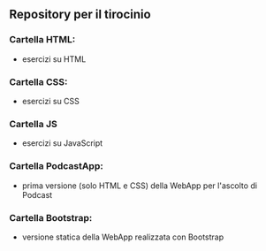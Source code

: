 ## Repository per il tirocinio 
   
### Cartella HTML:
- esercizi su HTML 

### Cartella CSS: 
- esercizi su CSS 

### Cartella JS
- esercizi su JavaScript

### Cartella PodcastApp:
- prima versione (solo HTML e CSS) della WebApp per l'ascolto di Podcast

### Cartella Bootstrap:
- versione statica della WebApp realizzata con Bootstrap 
